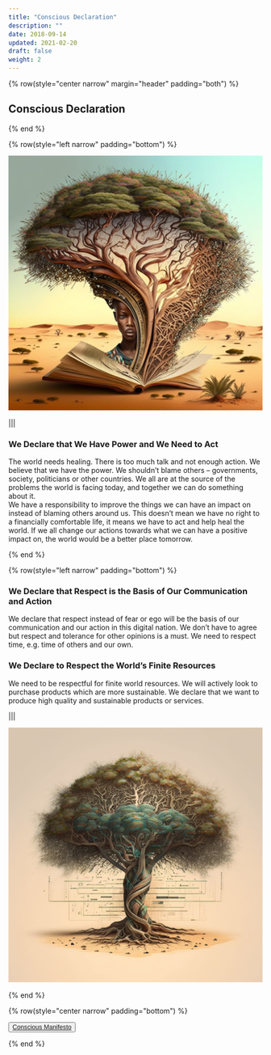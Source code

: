 ```yaml
---
title: "Conscious Declaration"
description: ""
date: 2018-09-14
updated: 2021-02-20
draft: false
weight: 2
---
```


<div class="container mx-auto">


<!-- section 2 (co-found) -->


{% row(style="center narrow" margin="header" padding="both") %}

## Conscious Declaration

{% end %}


{% row(style="left narrow" padding="bottom") %}

![Image](img/dec1.png#medium#mx-auto)


|||


### We Declare that We Have Power and We Need to Act

<p>
The world needs healing. There is too much talk and not enough action. We believe that we have the power. We shouldn’t blame others – governments, society, politicians or other countries. We all are at the source of the problems the world is facing today, and together we can do something about it.
<br>
We have a responsibility to improve the things we can have an impact on instead of blaming others around us.
This doesn’t mean we have no right to a financially comfortable life, it means we have to act and help heal the world. If we all change our actions towards what we can have a positive impact on, the world would be a better place tomorrow.
</p>

{% end %}

{% row(style="left narrow" padding="bottom") %}

### We Declare that Respect is the Basis of Our Communication and Action

<p>
We declare that respect instead of fear or ego will be the basis of our communication and our action in this digital nation. We don’t have to agree but respect and tolerance for other opinions is a must. We need to respect time, e.g. time of others and our own.
</p>


### We Declare to Respect the World’s Finite Resources

<p>
We need to be respectful for finite world resources.
We will actively look to purchase products which are more sustainable.
We declare that we want to produce high quality and sustainable products or services.
</p>


|||


![Image](img/dec2.png#medium#mx-auto)

{% end %}

{% row(style="center narrow" padding="bottom") %}

<button style="font-size:0.9em">[Conscious Manifesto](/manifesto/)</button>

{% end %}

</div>


